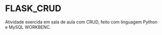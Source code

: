 # FLASK_CRUD
Atividade exercida em sala de aula com CRUD, feito com linguagem Python e MySQL WORKBENC.
